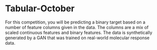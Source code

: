 # Tabular-October
For this competition, you will be predicting a binary target based on a number of feature columns given in the data. The columns are a mix of scaled continuous features and binary features.  The data is synthetically generated by a GAN that was trained on real-world molecular response data.
